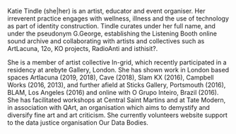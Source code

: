 Katie Tindle (she|her) is an artist, educator and event organiser. Her irreverent practice engages with wellness, illness and the use of technology as part of identity construction. Tindle curates under her full name, and under the pseudonym G.George, establishing the Listening Booth online sound archive and collaborating with artists and collectives such as ArtLacuna, 12o, KO projects, RadioAnti and isthisit?. 

She is a member of artist collective In-grid, which recently participated in a residency at arebyte Gallery, London. She has shown work in London based spaces Artlacuna (2019, 2018), Cave (2018), Slam KX (2016), Campbell Works (2016, 2013), and further afield at Sticks Gallery, Portsmouth (2016), BLAM, Los Angeles (2016) and online with O Grupo Inteiro, Brazil (2016). She has facilitated workshops at Central Saint Martins and at Tate Modern, in association with QArt, an organisation which aims to demystify and diversify fine art and art criticism. She currently volunteers website support to the data justice organisation Our Data Bodies.
